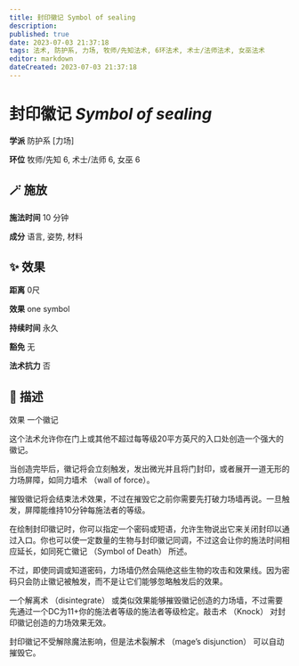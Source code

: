 ```yaml
---
title: 封印徽记 Symbol of sealing
description: 
published: true
date: 2023-07-03 21:37:18
tags: 法术, 防护系, 力场, 牧师/先知法术, 6环法术, 术士/法师法术, 女巫法术
editor: markdown
dateCreated: 2023-07-03 21:37:18
---
```


# **封印徽记** *Symbol of sealing*

**学派** 防护系 \[力场\] 

**环位** 牧师/先知 6, 术士/法师 6, 女巫 6

## 🪄 施放

**施法时间** 10 分钟

**成分** 语言, 姿势, 材料

## ✨ 效果  

**距离** 0尺 

**效果** one symbol 

**持续时间** 永久 

**豁免** 无

**法术抗力** 否

## 📖 描述

效果          一个徽记

这个法术允许你在门上或其他不超过每等级20平方英尺的入口处创造一个强大的徽记。

当创造完毕后，徽记将会立刻触发，发出微光并且将门封印，或者展开一道无形的力场屏障，如同力墙术 （wall of force）。

摧毁徽记将会结束法术效果，不过在摧毁它之前你需要先打破力场墙再说。一旦触发，屏障能维持10分钟每施法者的等级。

在绘制封印徽记时，你可以指定一个密码或短语，允许生物说出它来关闭封印以通过入口。你也可以使一定数量的生物与封印徽记同调，不过这会让你的施法时间相应延长，如同死亡徽记 （Symbol of Death） 所述。

不过，即使同调或知道密码，力场墙仍然会隔绝这些生物的攻击和效果线。因为密码只会防止徽记被触发，而不是让它们能够忽略触发后的效果。

一个解离术 （disintegrate） 或类似效果能够摧毁徽记创造的力场墙，不过需要先通过一个DC为11+你的施法者等级的施法者等级检定。敲击术 （Knock） 对封印徽记创造的力场效果无效。

封印徽记不受解除魔法影响，但是法术裂解术 （mage’s disjunction） 可以自动摧毁它。
    